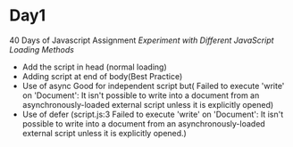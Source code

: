 # Day1
40 Days of Javascript Assignment
*Experiment with Different JavaScript Loading Methods*
- Add the script in head (normal loading)
- Adding script at end of body(Best Practice)
- Use of async Good for independent script but( Failed to execute 'write' on 'Document': It isn't possible to write into a document from an asynchronously-loaded external script unless it is explicitly opened)
- Use of defer (script.js:3 Failed to execute 'write' on 'Document': It isn't possible to write into a document from an asynchronously-loaded external script unless it is explicitly opened.)
